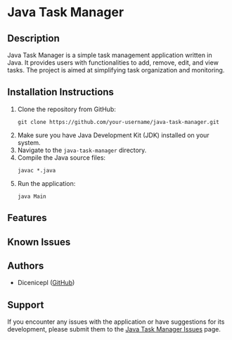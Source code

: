 # Java Task Manager

## Description
Java Task Manager is a simple task management application written in Java. It provides users with functionalities to add, remove, edit, and view tasks. The project is aimed at simplifying task organization and monitoring.

## Installation Instructions
1. Clone the repository from GitHub:
    ```
    git clone https://github.com/your-username/java-task-manager.git
    ```
2. Make sure you have Java Development Kit (JDK) installed on your system.
3. Navigate to the `java-task-manager` directory.
4. Compile the Java source files:
    ```
    javac *.java
    ```
5. Run the application:
    ```
    java Main
    ```

## Features

## Known Issues

## Authors
- Dicenicepl ([GitHub](https://github.com/Dicenicepl))


## Support
If you encounter any issues with the application or have suggestions for its development, please submit them to the [Java Task Manager Issues](https://github.com/Dicenicepl/java-task-manager/issues) page.
